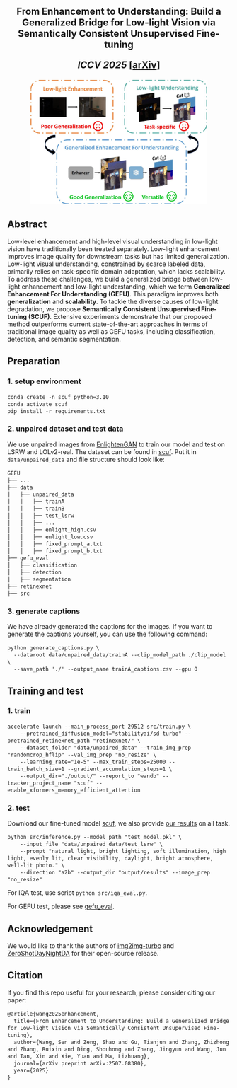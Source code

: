<h2 align="center">
  <b>From Enhancement to Understanding: Build a Generalized Bridge for Low-light Vision via Semantically Consistent Unsupervised Fine-tuning</b>

  <b><i> ICCV 2025</i></b>
    [<a href="https://arxiv.org/abs/2507.08380">arXiv</a>]
</h2>

<div align=center>
<img src="asset/intro.jpg" width="400px">
</div>

## Abstract
Low-level enhancement and high-level visual understanding in low-light vision have traditionally been treated separately. Low-light enhancement improves image quality for downstream tasks but has limited generalization. Low-light visual understanding, constrained by scarce labeled data, primarily relies on task-specific domain adaptation, which lacks scalability. To address these challenges, we build a generalized bridge between low-light enhancement and low-light understanding, which we term **Generalized Enhancement For Understanding (GEFU)**. This paradigm improves both **generalization** and **scalability**. To tackle the diverse causes of low-light degradation, we propose **Semantically Consistent Unsupervised Fine-tuning (SCUF)**. Extensive experiments demonstrate that our proposed method outperforms current state-of-the-art approaches in terms of traditional image quality as well as GEFU tasks, including classification, detection, and semantic segmentation.

## Preparation
### 1. setup environment

```shell
conda create -n scuf python=3.10
conda activate scuf
pip install -r requirements.txt
```

### 2. unpaired dataset and test data
We use unpaired images from [EnlightenGAN](https://github.com/VITA-Group/EnlightenGAN) to train our model and test on LSRW and LOLv2-real. The dataset can be found in [scuf](https://pan.baidu.com/s/1NlgfCm2x1iDmrFXJl-7nlw?pwd=bpbe). Put it in `data/unpaired_data` and file structure should look like:
```shell
GEFU
├── ...
├── data
│   ├── unpaired_data
│   │   ├── trainA
│   │   ├── trainB
│   │   ├── test_lsrw
│   │   ├── ...
│   │   ├── enlight_high.csv
│   │   ├── enlight_low.csv
│   │   ├── fixed_prompt_a.txt
│   │   ├── fixed_prompt_b.txt
├── gefu_eval
│   ├── classification
│   ├── detection
│   ├── segmentation
├── retinexnet
├── src
```
### 3. generate captions
We have already generated the captions for the images. If you want to generate the captions yourself, you can use the following command:
```shell
python generate_captions.py \
  --dataroot data/unpaired_data/trainA --clip_model_path ./clip_model \
  --save_path './' --output_name trainA_captions.csv --gpu 0
```
## Training and test
### 1. train
```shell
accelerate launch --main_process_port 29512 src/train.py \
    --pretrained_diffusion_model="stabilityai/sd-turbo" --pretrained_retinexnet_path "retinexnet/" \
    --dataset_folder "data/unpaired_data" --train_img_prep "randomcrop_hflip" --val_img_prep "no_resize" \
    --learning_rate="1e-5" --max_train_steps=25000 --train_batch_size=1 --gradient_accumulation_steps=1 \ 
    --output_dir="./output/" --report_to "wandb" --tracker_project_name "scuf" --enable_xformers_memory_efficient_attention
```
### 2. test
Download our fine-tuned model [scuf](https://pan.baidu.com/s/1NlgfCm2x1iDmrFXJl-7nlw?pwd=bpbe), we also provide [our results](https://pan.baidu.com/s/1NlgfCm2x1iDmrFXJl-7nlw?pwd=bpbe) on all task.
```shell
python src/inference.py --model_path "test_model.pkl" \
    --input_file "data/unpaired_data/test_lsrw" \
    --prompt "natural light, bright lighting, soft illumination, high light, evenly lit, clear visibility, daylight, bright atmosphere, well-lit photo." \
    --direction "a2b" --output_dir "output/results" --image_prep "no_resize"
```

For IQA test, use script `python src/iqa_eval.py`.

For GEFU test, please see [gefu_eval](gefu_eval/README.md).

## Acknowledgement
We would like to thank the authors of [img2img-turbo](https://github.com/GaParmar/img2img-turbo) and [ZeroShotDayNightDA](https://github.com/Red-Fairy/ZeroShotDayNightDA) for their open-source release.

## Citation
If you find this repo useful for your research, please consider citing our paper:
```
@article{wang2025enhancement,
  title={From Enhancement to Understanding: Build a Generalized Bridge for Low-light Vision via Semantically Consistent Unsupervised Fine-tuning},
  author={Wang, Sen and Zeng, Shao and Gu, Tianjun and Zhang, Zhizhong and Zhang, Ruixin and Ding, Shouhong and Zhang, Jingyun and Wang, Jun and Tan, Xin and Xie, Yuan and Ma, Lizhuang},
  journal={arXiv preprint arXiv:2507.08380},
  year={2025}
}
```